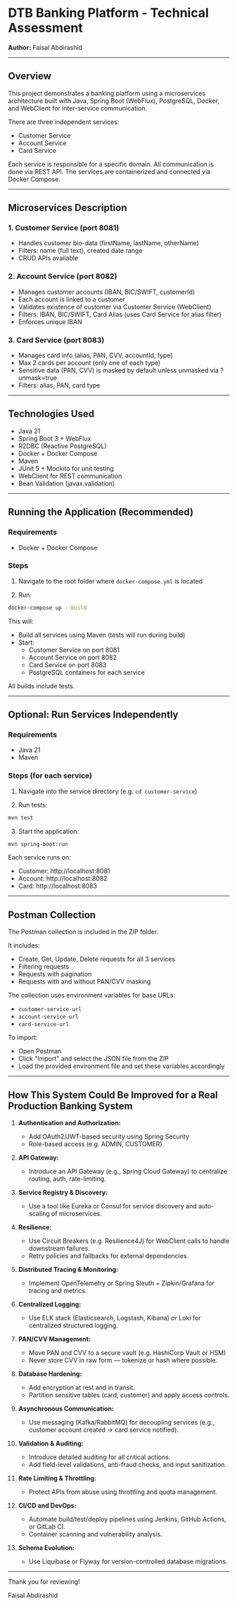 
# DTB Banking Platform - Technical Assessment

**Author:** Faisal Abdirashid

---

## Overview
This project demonstrates a banking platform using a microservices architecture built with Java, Spring Boot (WebFlux), PostgreSQL, Docker, and WebClient for inter-service communication.

There are three independent services:

- Customer Service
- Account Service
- Card Service

Each service is responsible for a specific domain. All communication is done via REST API. The services are containerized and connected via Docker Compose.

---

## Microservices Description

### 1. Customer Service (port 8081)
- Handles customer bio-data (firstName, lastName, otherName)
- Filters: name (full text), created date range
- CRUD APIs available

### 2. Account Service (port 8082)
- Manages customer accounts (IBAN, BIC/SWIFT, customerId)
- Each account is linked to a customer
- Validates existence of customer via Customer Service (WebClient)
- Filters: IBAN, BIC/SWIFT, Card Alias (uses Card Service for alias filter)
- Enforces unique IBAN

### 3. Card Service (port 8083)
- Manages card info (alias, PAN, CVV, accountId, type)
- Max 2 cards per account (only one of each type)
- Sensitive data (PAN, CVV) is masked by default unless unmasked via ?unmask=true
- Filters: alias, PAN, card type

---

## Technologies Used
- Java 21
- Spring Boot 3 + WebFlux
- R2DBC (Reactive PostgreSQL)
- Docker + Docker Compose
- Maven
- JUnit 5 + Mockito for unit testing
- WebClient for REST communication
- Bean Validation (javax.validation)

---

## Running the Application (Recommended)

### Requirements
- Docker + Docker Compose

### Steps

1. Navigate to the root folder where `docker-compose.yml` is located

2. Run:

```bash
docker-compose up --build
```

This will:

- Build all services using Maven (tests will run during build)
- Start:
   - Customer Service on port 8081
   - Account Service on port 8082
   - Card Service on port 8083
   - PostgreSQL containers for each service

All builds include tests.

---

## Optional: Run Services Independently

### Requirements
- Java 21
- Maven

### Steps (for each service)

1. Navigate into the service directory (e.g. `cd customer-service`)

2. Run tests:

```bash
mvn test
```

3. Start the application:

```bash
mvn spring-boot:run
```

Each service runs on:

- Customer: http://localhost:8081
- Account: http://localhost:8082
- Card: http://localhost:8083

---

## Postman Collection

The Postman collection is included in the ZIP folder.

It includes:

- Create, Get, Update, Delete requests for all 3 services
- Filtering requests
- Requests with pagination
- Requests with and without PAN/CVV masking

The collection uses environment variables for base URLs:

- `customer-service-url`
- `account-service-url`
- `card-service-url`

To import:

- Open Postman
- Click "Import" and select the JSON file from the ZIP
- Load the provided environment file and set these variables accordingly

---

## How This System Could Be Improved for a Real Production Banking System

1. **Authentication and Authorization:**

   - Add OAuth2/JWT-based security using Spring Security
   - Role-based access (e.g. ADMIN, CUSTOMER)

2. **API Gateway:**

   - Introduce an API Gateway (e.g., Spring Cloud Gateway) to centralize routing, auth, rate-limiting.

3. **Service Registry & Discovery:**

   - Use a tool like Eureka or Consul for service discovery and auto-scaling of microservices.

4. **Resilience:**

   - Use Circuit Breakers (e.g. Resilience4J) for WebClient calls to handle downstream failures.
   - Retry policies and fallbacks for external dependencies.

5. **Distributed Tracing & Monitoring:**

   - Implement OpenTelemetry or Spring Sleuth + Zipkin/Grafana for tracing and metrics.

6. **Centralized Logging:**

   - Use ELK stack (Elasticsearch, Logstash, Kibana) or Loki for centralized structured logging.

7. **PAN/CVV Management:**

   - Move PAN and CVV to a secure vault (e.g. HashiCorp Vault or HSM)
   - Never store CVV in raw form — tokenize or hash where possible.

8. **Database Hardening:**

   - Add encryption at rest and in transit.
   - Partition sensitive tables (card, customer) and apply access controls.

9. **Asynchronous Communication:**

   - Use messaging (Kafka/RabbitMQ) for decoupling services (e.g., customer account created → card service notified).

10. **Validation & Auditing:**

    - Introduce detailed auditing for all critical actions.
    - Add field-level validations, anti-fraud checks, and input sanitization.

11. **Rate Limiting & Throttling:**

    - Protect APIs from abuse using throttling and quota management.

12. **CI/CD and DevOps:**

    - Automate build/test/deploy pipelines using Jenkins, GitHub Actions, or GitLab CI.
    - Container scanning and vulnerability analysis.

13. **Schema Evolution:**

    - Use Liquibase or Flyway for version-controlled database migrations.

---

Thank you for reviewing!

Faisal Abdirashid

